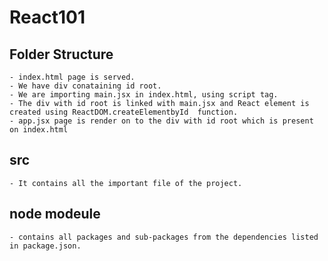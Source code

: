 # React101

## Folder Structure

    - index.html page is served.
    - We have div conataining id root.
    - We are importing main.jsx in index.html, using script tag.
    - The div with id root is linked with main.jsx and React element is created using ReactDOM.createElementbyId  function.
    - app.jsx page is render on to the div with id root which is present on index.html

## src

    - It contains all the important file of the project.

## node modeule

    - contains all packages and sub-packages from the dependencies listed in package.json.
